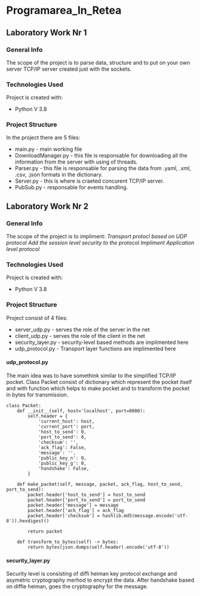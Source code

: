 # Programarea_In_Retea
## Laboratory Work Nr 1
### General Info
The scope of the project is to parse data, structure and to put on your own server TCP/IP server created just with the sockets.
### Technologies Used
Project is created with:
* Python V 3.8
### Project Structure
In the project there are 5 files:
* main.py - main working file
* DownloadManager.py - this file is responsable for downloading all the information from the server with using of threads.
* Parser.py - this file is responsable for parsing the data from .yaml, .xml, .csv, .json formats in the dictionary.
* Server.py - this is where is craeted concurent TCP/IP server.
* PubSub.py - responsable for events handling.
## Laboratory Work Nr 2
### General Info
The scope of the project is to impliment:
*Transport protocl based on UDP protocol*
*Add the session level security to the protocol*
*Impliment Application level protocol*
### Technologies Used
Project is created with:
* Python V 3.8
### Project Structure
Project consist of 4 files:
* server_udp.py - serves the role of the server in the net
* client_udp.py - serves the role of the client in the net
* security_layer.py - security-level based methods are implimented here
* udp_protocol.py - Transport layer functions are implimented here
#### udp_protocol.py
The main idea was to have somethink similar to the simplified TCP/IP pocket. Class Packet consist of dictionary which represent the pocket itself and with function which helps to make pocket and to transform the pocket in bytes for transmission.

    class Packet:
        def __init__(self, host='localhost', port=8080):
            self.header = {
                'current_host': host,
                'current_port': port,
                'host_to_send': 0,
                'port_to_send': 0,
                'checksum': '',
                'ack_flag': False,
                'message': '',
                'public_key_n': 0,
                'public_key_g': 0,
                'handshake': False,
            }

        def make_packet(self, message, packet, ack_flag, host_to_send, port_to_send):
            packet.header['host_to_send'] = host_to_send
            packet.header['port_to_send'] = port_to_send
            packet.header['message'] = message
            packet.header['ack_flag'] = ack_flag
            packet.header['checksum'] = hashlib.md5(message.encode('utf-8')).hexdigest()

            return packet

        def transform_to_bytes(self) -> bytes:
            return bytes(json.dumps(self.header).encode('utf-8'))
#### security_layer.py            
 Security level is consisting of diffi heiman key protocol exchange and asymetric cryptography merhod to encrypt the data. After handshake based on diffie heiman, goes the cryptography for the message.
 
